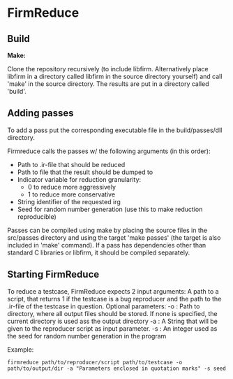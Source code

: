 # FirmReduce

## Build

**Make:**

Clone the repository recursively (to include libfirm. Alternatively place libfirm in a directory called libfirm in the source directory yourself) and call 'make' in the source directory. The results are put in a directory called 'build'.


## Adding passes

To add a pass put the corresponding executable file in the build/passes/dll directory.

Firmreduce calls the passes w/ the following arguments (in this order):
 - Path to .ir-file that should be reduced
 - Path to file that the result should be dumped to
 - Indicator variable for reduction granularity:
    - 0 to reduce more aggressively
    - 1 to reduce more conservative
 - String identifier of the requested irg
 - Seed for random number generation (use this to make reduction reproducible)

Passes can be compiled using make by placing the source files in the src/passes directory and using the target 'make passes' (the target is also included in 'make' command).
If a pass has dependencies other than standard C libraries or libfirm, it should be compiled separately.

## Starting FirmReduce

To reduce a testcase, FirmReduce expects 2 input arguments: A path to a script, that returns 1 if the testcase is a bug reproducer and the path to the .ir-file of the testcase in question.
Optional parameters:
-o : Path to directory, where all output files should be stored. If none is specified, the current directory is used ass the output directory
-a : A String that will be given to the reproducer script as input parameter.
-s : An integer used as the seed for random number generation in the program

Example:

    firmreduce path/to/reproducer/script path/to/testcase -o path/to/output/dir -a "Parameters enclosed in quotation marks" -s seed